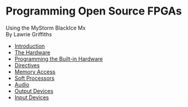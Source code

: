 # Programming Open Source FPGAs  
Using the MyStorm BlackIce Mx  
By Lawrie Griffiths

[1]:./MyStorm_BlackIceII.jpg "MyStorm BlackIce II"

* [Introduction](./Introduction/Introduction.html)
* [The Hardware](./The_Hardware/The_Hardware.html)
* [Programming the Built-in Hardware](./Programming_the_Built-in_Hardware/Programming_the_Built-in_Hardware.html)
* [Directives](./Directives/Directives.html)
* [Memory Access](./Memory_Access/Memory_Access.html)
* [Soft Processors](./Soft_Processors/Soft_Processors.html)
* [Audio](./Audio/Audio.html)
* [Output Devices](./Output_Devices/Output_Devices.html)
* [Input Devices](./Input_Devices/Input_Devices.html)
